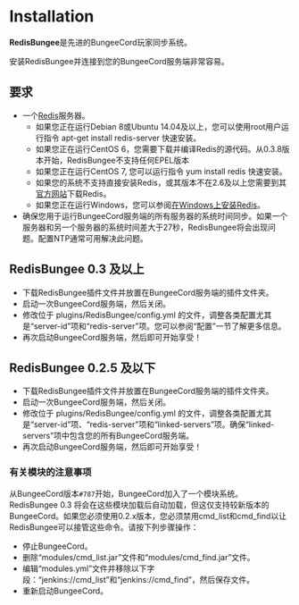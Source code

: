 # Installation

**RedisBungee**是先进的BungeeCord玩家同步系统。

安装RedisBungee并连接到您的BungeeCord服务端非常容易。

## 要求

* 一个[Redis](http://redis.io/)服务器。
  * 如果您正在运行Debian 8或Ubuntu 14.04及以上，您可以使用root用户运行指令 apt-get install redis-server 快速安装。
  * 如果您正在运行CentOS 6，您需要下载并编译Redis的源代码。从0.3.8版本开始，RedisBungee不支持任何EPEL版本
  * 如果您正在运行CentOS 7, 您可以运行指令 yum install redis 快速安装。
  * 如果您的系统不支持直接安装Redis，或其版本不在2.6及以上您需要到其[官方网站](http://redis.io/download)下载Redis。
  * 如果您正在运行Windows，您可以参阅[在Windows上安装Redis](http://redis.io/download)。
* 确保您用于运行BungeeCord服务端的所有服务器的系统时间同步。如果一个服务器和另一个服务器的系统时间差大于27秒，RedisBungee将会出现问题。配置NTP通常可用解决此问题。

## RedisBungee 0.3 及以上

* 下载RedisBungee插件文件并放置在BungeeCord服务端的插件文件夹。
* 启动一次BungeeCord服务端，然后关闭。
* 修改位于 plugins/RedisBungee/config.yml 的文件，调整各类配置尤其是“server-id”项和“redis-server”项。您可以参阅“配置”一节了解更多信息。
* 再次启动BungeeCord服务端，然后即可开始享受！

## RedisBungee 0.2.5 及以下

* 下载RedisBungee插件文件并放置在BungeeCord服务端的插件文件夹。
* 启动一次BungeeCord服务端，然后关闭。
* 修改位于 plugins/RedisBungee/config.yml 的文件，调整各类配置尤其是“server-id”项、“redis-server”项和“linked-servers”项。确保“linked-servers”项中包含您的所有BungeeCord服务端。
* 再次启动BungeeCord服务端，然后即可开始享受！

### 有关模块的注意事项

从BungeeCord版本`#787`开始，BungeeCord加入了一个模块系统。RedisBungee 0.3 将会在这些模块加载后自动加载，但这仅支持较新版本的BungeeCord。如果您必须使用0.2.x版本，您必须禁用cmd\_list和cmd\_find以让RedisBungee可以接管这些命令。请按下列步骤操作：

* 停止BungeeCord。
* 删除“modules/cmd\_list.jar”文件和“modules/cmd\_find.jar”文件。
* 编辑“modules.yml”文件并移除以下字段：“jenkins://cmd\_list”和“jenkins://cmd\_find”，然后保存文件。
* 重新启动BungeeCord。

